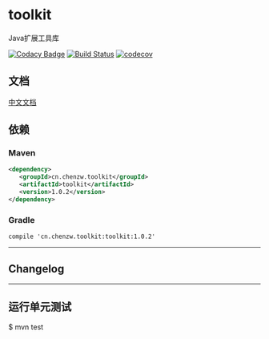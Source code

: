 # toolkit

Java扩展工具库

[![Codacy Badge](https://api.codacy.com/project/badge/Grade/3a01d0ffcca4412594bd3d80c5cdf90f)](https://www.codacy.com/manual/otary/toolkit?utm_source=github.com&amp;utm_medium=referral&amp;utm_content=otary/toolkit&amp;utm_campaign=Badge_Grade)
[![Build Status](https://travis-ci.org/otary/toolkit.svg?branch=master)](https://travis-ci.org/otary/toolkit)
[![codecov](https://codecov.io/gh/otary/toolkit/branch/master/graph/badge.svg)](https://codecov.io/gh/otary/toolkit)


## 文档

[中文文档](https://otary.github.io/toolkit/#/zh-cn/quickStart)


## 依赖

### Maven

```` xml
<dependency>
   <groupId>cn.chenzw.toolkit</groupId>
   <artifactId>toolkit</artifactId>
   <version>1.0.2</version>
</dependency>
````

### Gradle

```
compile 'cn.chenzw.toolkit:toolkit:1.0.2'
```
---

## Changelog




---

[](zh-cn/commons.md ':include')

[](zh-cn/io.md ':include')

[](zh-cn/dozer.md ':include')

[](zh-cn/freemarker.md ':include')

[](zh-cn/codec.md ':include')

[](zh-cn/http.md ':include')

[](zh-cn/ws.md ':include')

[](zh-cn/cache.md ':include')

[](zh-cn/logging.md ':include')

[](zh-cn/spring.md ':include')

[](zh-cn/datasource.md ':include')

[](zh-cn/mybatis.md ':include')

[](zh-cn/authentication.md ':include')

[](zh-cn/concurrent.md ':include')

[](zh-cn/dial.md ':include')

## 运行单元测试

$ mvn test


